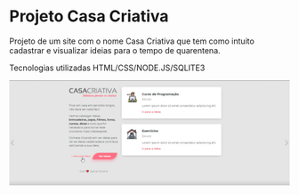 # Projeto Casa Criativa

Projeto de um site com o nome Casa Criativa que tem como intuito cadastrar e visualizar ideias para o tempo de quarentena.

Tecnologias utilizadas HTML/CSS/NODE.JS/SQLITE3

![Alt text](/printLayout.png?raw=true "Print Tela Inicial do Site")
